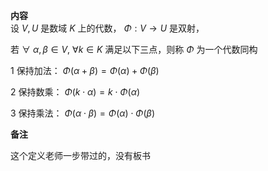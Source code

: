**内容**  
设 $V,U$ 是数域 $K$ 上的代数， $\Phi:V  
\rightarrow U$ 是双射，  
  
若 $\forall\ \alpha,\beta  
\in V,\ \forall k\in K$ 满足以下三点，则称 $\Phi$ 为一个代数同构  
  
1 保持加法： $\Phi(\alpha+\beta)  
=\Phi(\alpha)+\Phi(\beta)$  
  
2 保持数乘： $\Phi(k\cdot\alpha)=k\cdot\Phi(\alpha)$  
  
3 保持乘法： $\Phi(\alpha\cdot\beta)=\Phi(\alpha)\cdot\Phi(\beta)$  
  
**备注**  
  
这个定义老师一步带过的，没有板书  
